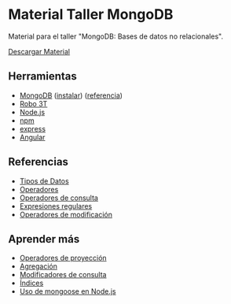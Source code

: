 # Material Taller MongoDB

Material para el taller "MongoDB: Bases de datos no relacionales".

[Descargar Material](https://github.com/Woomber/taller-mongodb/releases/latest)

## Herramientas

- [MongoDB](https://www.mongodb.com/es) ([instalar](https://www.mongodb.com/download-center#community)) ([referencia](https://docs.mongodb.com/))
- [Robo 3T](https://robomongo.org/)
- [Node.js](https://nodejs.org/es/)
- [npm](https://www.npmjs.com/)
- [express](http://expressjs.com/)
- [Angular](https://angular.io/)

## Referencias
- [Tipos de Datos](https://docs.mongodb.com/manual/reference/bson-types/#bson-types)
- [Operadores](https://docs.mongodb.com/manual/reference/operator/)
- [Operadores de consulta](https://docs.mongodb.com/manual/reference/operator/query/#query-selectors)
- [Expresiones regulares](https://www.regular-expressions.info/)
- [Operadores de modificación](https://docs.mongodb.com/manual/reference/operator/update/)

## Aprender más
- [Operadores de proyección](https://docs.mongodb.com/manual/reference/operator/query/#projection-operators)
- [Agregación](https://docs.mongodb.com/manual/aggregation/) 
- [Modificadores de consulta](https://docs.mongodb.com/manual/reference/operator/query-modifier/)
- [Índices](https://docs.mongodb.com/manual/indexes/) 
- [Uso de mongoose en Node.js](https://mongoosejs.com/) 